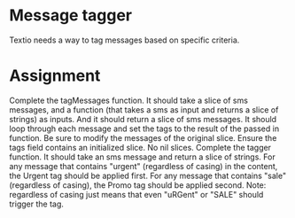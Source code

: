 # Message tagger

Textio needs a way to tag messages based on specific criteria.

# Assignment

Complete the tagMessages function. It should take a slice of sms messages, and a function (that takes a sms as input and returns a slice of strings) as inputs. And it should return a slice of sms messages.
It should loop through each message and set the tags to the result of the passed in function.
Be sure to modify the messages of the original slice.
Ensure the tags field contains an initialized slice. No nil slices.
Complete the tagger function. It should take an sms message and return a slice of strings.
For any message that contains "urgent" (regardless of casing) in the content, the Urgent tag should be applied first.
For any message that contains "sale" (regardless of casing), the Promo tag should be applied second.
Note: regardless of casing just means that even "uRGent" or "SALE" should trigger the tag.

